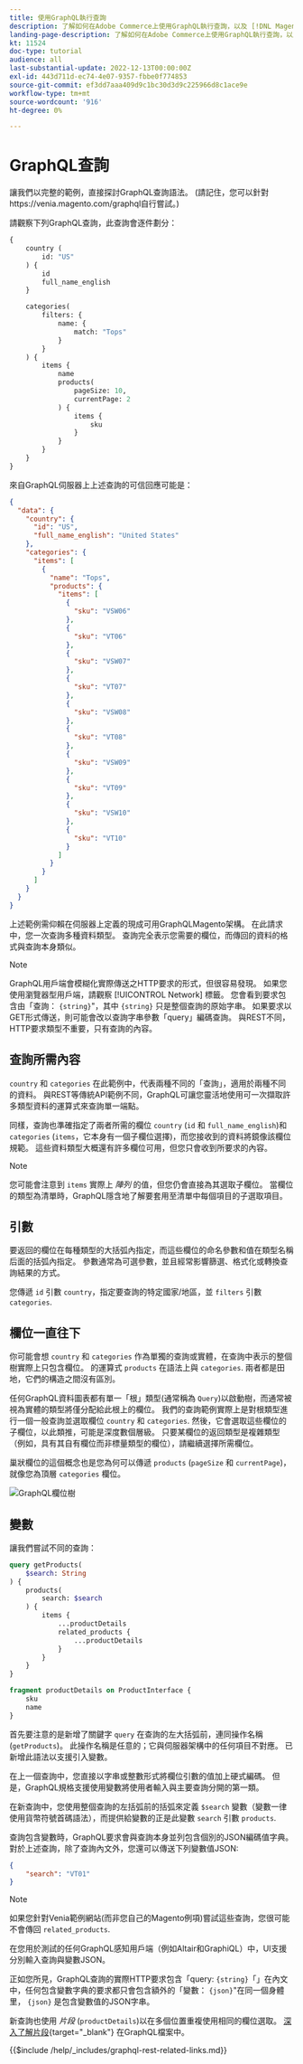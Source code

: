 ```yaml
---
title: 使用GraphQL執行查詢
description: 了解如何在Adobe Commerce上使用GraphQL執行查詢，以及 [!DNL Magento Open Source]. 此為使用GET和POST呼叫的GraphQL的簡介。
landing-page-description: 了解如何在Adobe Commerce上使用GraphQL執行查詢，以及 [!DNL Magento Open Source]. 此為使用GET和POST呼叫的GraphQL的簡介。
kt: 11524
doc-type: tutorial
audience: all
last-substantial-update: 2022-12-13T00:00:00Z
exl-id: 443d711d-ec74-4e07-9357-fbbe0f774853
source-git-commit: ef3dd7aaa409d9c1bc30d3d9c225966d8c1ace9e
workflow-type: tm+mt
source-wordcount: '916'
ht-degree: 0%

---
```


# GraphQL查詢

讓我們以完整的範例，直接探討GraphQL查詢語法。 (請記住，您可以針對https://venia.magento.com/graphql自行嘗試。)

請觀察下列GraphQL查詢，此查詢會逐件劃分：

```graphql
{
    country (
        id: "US"
    ) {
        id
        full_name_english
    }

    categories(
        filters: {
            name: {
                match: "Tops"
            }
        }
    ) {
        items {
            name
            products(
                pageSize: 10,
                currentPage: 2
            ) {
                items {
                    sku
                }
            }
        }
    }
}
```

來自GraphQL伺服器上上述查詢的可信回應可能是：

```json
{
  "data": {
    "country": {
      "id": "US",
      "full_name_english": "United States"
    },
    "categories": {
      "items": [
        {
          "name": "Tops",
          "products": {
            "items": [
              {
                "sku": "VSW06"
              },
              {
                "sku": "VT06"
              },
              {
                "sku": "VSW07"
              },
              {
                "sku": "VT07"
              },
              {
                "sku": "VSW08"
              },
              {
                "sku": "VT08"
              },
              {
                "sku": "VSW09"
              },
              {
                "sku": "VT09"
              },
              {
                "sku": "VSW10"
              },
              {
                "sku": "VT10"
              }
            ]
          }
        }
      ]
    }
  }
}
```

上述範例需仰賴在伺服器上定義的現成可用GraphQLMagento架構。 在此請求中，您一次查詢多種資料類型。 查詢完全表示您需要的欄位，而傳回的資料的格式與查詢本身類似。

>[!NOTE]
>
>GraphQL用戶端會模糊化實際傳送之HTTP要求的形式，但很容易發現。 如果您使用瀏覽器型用戶端，請觀察 [!UICONTROL Network] 標籤。 您會看到要求包含由「查詢： `{string}`&quot;，其中 `{string}` 只是整個查詢的原始字串。 如果要求以GET形式傳送，則可能會改以查詢字串參數「query」編碼查詢。 與REST不同，HTTP要求類型不重要，只有查詢的內容。


## 查詢所需內容

`country` 和 `categories` 在此範例中，代表兩種不同的「查詢」，適用於兩種不同的資料。 與REST等傳統API範例不同，GraphQL可讓您靈活地使用可一次擷取許多類型資料的運算式來查詢單一端點。

同樣，查詢也準確指定了兩者所需的欄位 `country` (`id` 和 `full_name_english`)和 `categories` (`items`，它本身有一個子欄位選擇)，而您接收到的資料將鏡像該欄位規範。 這些資料類型大概還有許多欄位可用，但您只會收到所要求的內容。


>[!NOTE]
>
>您可能會注意到 `items` 實際上 _陣列_ 的值，但您仍會直接為其選取子欄位。 當欄位的類型為清單時，GraphQL隱含地了解要套用至清單中每個項目的子選取項目。

## 引數

要返回的欄位在每種類型的大括弧內指定，而這些欄位的命名參數和值在類型名稱后面的括弧內指定。 參數通常為可選參數，並且經常影響篩選、格式化或轉換查詢結果的方式。

您傳遞 `id` 引數 `country`，指定要查詢的特定國家/地區，並 `filters` 引數 `categories`.

## 欄位一直往下

你可能會想 `country` 和 `categories` 作為單獨的查詢或實體，在查詢中表示的整個樹實際上只包含欄位。 的運算式 `products` 在語法上與 `categories`. 兩者都是田地，它們的構造之間沒有區別。

任何GraphQL資料圖表都有單一「根」類型(通常稱為 `Query`)以啟動樹，而通常被視為實體的類型將僅分配給此根上的欄位。 我們的查詢範例實際上是對根類型進行一個一般查詢並選取欄位 `country` 和 `categories`. 然後，它會選取這些欄位的子欄位，以此類推，可能是深度數個層級。 只要某欄位的返回類型是複雜類型（例如，具有其自有欄位而非標量類型的欄位），請繼續選擇所需欄位。

巢狀欄位的這個概念也是您為何可以傳遞 `products` (`pageSize` 和 `currentPage`)，就像您為頂層 `categories` 欄位。

![GraphQL欄位樹](../assets/graphql-field-tree.png)

## 變數

讓我們嘗試不同的查詢：

```graphql
query getProducts(
    $search: String
) {
    products(
        search: $search
    ) {
        items {
            ...productDetails
            related_products {
                ...productDetails
            }
        }
    }
}

fragment productDetails on ProductInterface {
    sku
    name
}
```

首先要注意的是新增了關鍵字 `query` 在查詢的左大括弧前，連同操作名稱(`getProducts`)。 此操作名稱是任意的；它與伺服器架構中的任何項目不對應。 已新增此語法以支援引入變數。

在上一個查詢中，您直接以字串或整數形式將欄位引數的值加上硬式編碼。 但是，GraphQL規格支援使用變數將使用者輸入與主要查詢分開的第一類。

在新查詢中，您使用整個查詢的左括弧前的括弧來定義 `$search` 變數（變數一律使用貨幣符號首碼語法），而提供給變數的正是此變數 `search` 引數 `products`.

查詢包含變數時，GraphQL要求會與查詢本身並列包含個別的JSON編碼值字典。 對於上述查詢，除了查詢內文外，您還可以傳送下列變數值JSON:

```json
{
    "search": "VT01"
}
```

>[!NOTE]
>
>如果您針對Venia範例網站(而非您自己的Magento例項)嘗試這些查詢，您很可能不會傳回 `related_products`.

在您用於測試的任何GraphQL感知用戶端（例如Altair和GraphiQL）中，UI支援分別輸入查詢與變數JSON。

正如您所見，GraphQL查詢的實際HTTP要求包含「query: `{string}`「」在內文中，任何包含變數字典的要求都只會包含額外的「變數： `{json}`&quot;在同一個身體里， `{json}` 是包含變數值的JSON字串。

新查詢也使用 _片段_ (`productDetails`)以在多個位置重複使用相同的欄位選取。 [深入了解片段](https://graphql.org/learn/queries/#fragments){target="_blank"} 在GraphQL檔案中。

{{$include /help/_includes/graphql-rest-related-links.md}}

